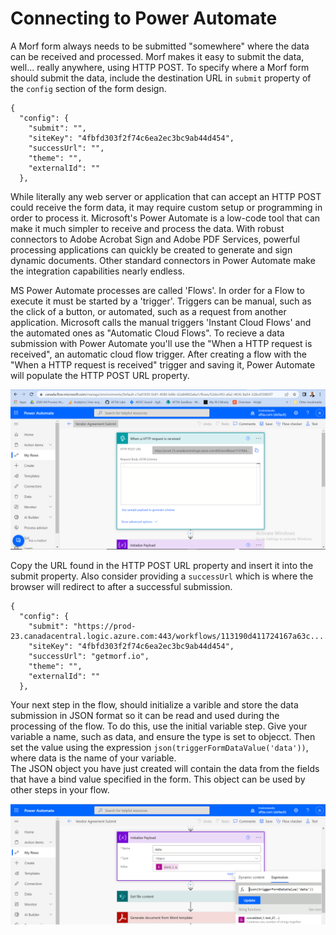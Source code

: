 # Connecting to Power Automate

A Morf form always needs to be submitted "somewhere" where the data can be received and processed.   Morf makes it easy to submit the data, well... really anywhere, using HTTP POST.
To specify where a Morf form should submit the data, include the destination URL in `submit` property of the `config` section of the form design.

    {
      "config": {
        "submit": "",
        "siteKey": "4fbfd303f2f74c6ea2ec3bc9ab44d454",
        "successUrl": "",
        "theme": "",
        "externalId": ""
      },
  
While literally any web server or application that can accept an HTTP POST could receive the form data, it may require custom setup or programming in order to process it.
Microsoft's Power Automate is a low-code tool that can make it much simpler to receive and process the data.  With robust connectors to Adobe Acrobat Sign and Adobe PDF Services, powerful processing applications can quickly be created to generate and sign dynamic documents.
Other standard connectors in Power Automate make the integration capabilities nearly endless.

MS Power Automate processes are called 'Flows'.  In order for a Flow to execute it must be started by a 'trigger'.  Triggers can be manual, such as the click of a button, or automated, such as a request from another application.
Microsoft calls the manual triggers 'Instant Cloud Flows' and the automated ones as "Automatic Cloud Flows".   To recieve a data submission with Power Automate you'll use the "When a HTTP request is received", an automatic cloud flow trigger.  After creating a flow with the "When a HTTP request is received" trigger and saving it, Power Automate will populate the HTTP POST URL property.

![image info](./paHTTP.png)

Copy the URL found in the HTTP POST URL property and insert it into the submit property.   Also consider providing a `successUrl` which is where the browser will redirect to after a successful submission.

    {
      "config": {
        "submit": "https://prod-23.canadacentral.logic.azure.com:443/workflows/113190d411724167a63c....",
        "siteKey": "4fbfd303f2f74c6ea2ec3bc9ab44d454",
        "successUrl": "getmorf.io",
        "theme": "",
        "externalId": ""
      },
      
   Your next step in the flow, should initialize a varible and store the data submission in JSON format so it can be read and used during the processing of the flow.
   To do this, use the initial variable step.  Give your variable a name, such as data, and ensure the type is set to objecct.  Then set the value using the expression `json(triggerFormDataValue('data'))`, where data is the name of your variable.  
   The JSON object you have just created will contain the data from the fields that have a bind value specified in the form.   This object can be used by other steps in your flow.
   
   ![image info](./painitpayload.png)
